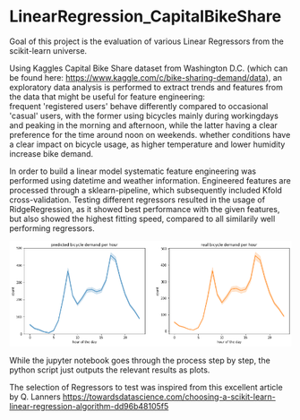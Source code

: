 # LinearRegression_CapitalBikeShare

Goal of this project is the evaluation of various Linear Regressors from the scikit-learn universe. 

Using Kaggles Capital Bike Share dataset from Washington D.C. (which can be found here: https://www.kaggle.com/c/bike-sharing-demand/data), an exploratory data analysis is performed to extract trends and features from the data that might be useful for feature engineering: \
  frequent 'registered users' behave differently compared to occasional 'casual' users, with the former using bicycles mainly during workingdays and peaking in the morning and afternoon, while the latter having a clear preference for the time around noon on weekends. 
  whether conditions have a clear impact on bicycle usage, as higher temperature and lower humidity increase bike demand.

In order to build a linear model systematic feature engineering was performed using datetime and weather information. Engineered features are processed through a sklearn-pipeline, which subsequently included Kfold cross-validation. Testing different regressors resulted in the usage of RidgeRegression, as it showed best performance with the given features, but also showed the highest fitting speed, compared to all similarily well performing regressors.

![alt text](https://github.com/mkoeppel/Bicycle_Ridge/blob/main/bicycle_demand.png)

While the jupyter notebook goes through the process step by step, the python script just outputs the relevant results as plots.

The selection of Regressors to test was inspired from this excellent article by Q. Lanners
https://towardsdatascience.com/choosing-a-scikit-learn-linear-regression-algorithm-dd96b48105f5


